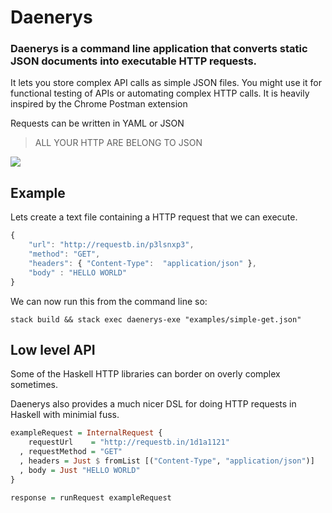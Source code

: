 # Daenerys

### Daenerys is a command line application that converts static JSON documents into executable HTTP requests.

It lets you store complex API calls as simple JSON files. You might use it for functional testing of APIs or automating complex HTTP calls. It is heavily inspired by the Chrome Postman extension

Requests can be written in YAML or JSON

> ALL YOUR HTTP ARE BELONG TO JSON

![](https://s.yimg.com/os/publish-images/tv/2014-03-18/2599ab90-aead-11e3-b1dd-f95b1df1b844_Deanerys-Targaryen-white-stalion.jpg)

## Example

Lets create a text file containing a HTTP request that we can execute.

```javascript
{
    "url": "http://requestb.in/p3lsnxp3",
    "method": "GET",
    "headers": { "Content-Type":  "application/json" },
    "body" : "HELLO WORLD"
}
```

We can now run this from the command line so:

```
stack build && stack exec daenerys-exe "examples/simple-get.json"
```

## Low level API

Some of the Haskell HTTP libraries can border on overly complex sometimes.

Daenerys also provides a much nicer DSL for doing HTTP requests in Haskell with minimial fuss. 

```haskell
exampleRequest = InternalRequest {
    requestUrl    = "http://requestb.in/1d1a1121"
  , requestMethod = "GET"
  , headers = Just $ fromList [("Content-Type", "application/json")]
  , body = Just "HELLO WORLD"
}

response = runRequest exampleRequest
```
